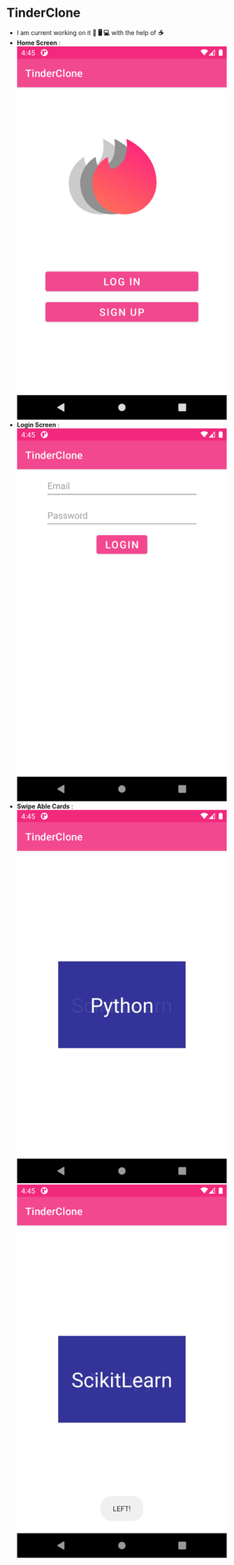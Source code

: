 # TinderClone
- I am current working on it **📱 🖥️ 💻** with the help of ***☕***
- **Home Screen** : ![Home Screen](https://github.com/NacharamSuraj/TinderClone/blob/main/images/1.png)
- **Login Screen** : ![Login Screen](https://github.com/NacharamSuraj/TinderClone/blob/main/images/2.png)
- **Swipe Able Cards** : ![Swipe Able Cards](https://github.com/NacharamSuraj/TinderClone/blob/main/images/3.png) ![swipable card 2](https://github.com/NacharamSuraj/TinderClone/blob/main/images/4.png)
